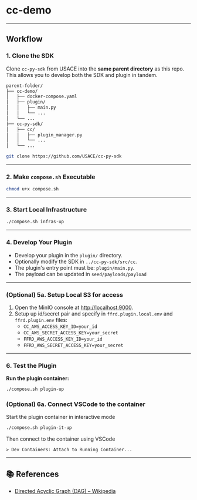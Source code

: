 # cc-demo

---

## Workflow

### 1. Clone the SDK

Clone `cc-py-sdk` from USACE into the **same parent directory** as this repo. This allows you to develop both the SDK and plugin in tandem.

```graphql
parent-folder/
├── cc-demo/
│   ├── docker-compose.yaml
│   ├── plugin/
│   │   ├── main.py
│   │   └── ...
│   └── ...
├── cc-py-sdk/
│   ├── cc/
│   │   ├── plugin_manager.py
│   │   └── ...
│   └── ...
```

```bash
git clone https://github.com/USACE/cc-py-sdk
````

---

### 2. Make `compose.sh` Executable
```bash
chmod u+x compose.sh
```

---

### 3. Start Local Infrastructure
```bash
./compose.sh infras-up
```

---

### 4. Develop Your Plugin

- Develop your plugin in the `plugin/` directory.
- Optionally modify the SDK in `../cc-py-sdk/src/cc`.
- The plugin's entry point must be: `plugin/main.py`.
- The payload can be updated in `seed/payloads/payload`

---

### (Optional) 5a. Setup Local S3 for access

1. Open the MinIO console at [http://localhost:9000](http://localhost:9000).
2. Setup up id/secret pair and specify in `ffrd.plugin.local.env` and `ffrd.plugin.env` files:
   - `CC_AWS_ACCESS_KEY_ID=your_id`
   - `CC_AWS_SECRET_ACCESS_KEY=your_secret`
   - `FFRD_AWS_ACCESS_KEY_ID=your_id`
   - `FFRD_AWS_SECRET_ACCESS_KEY=your_secret`

---

### 6. Test the Plugin

**Run the plugin container:**

```bash
./compose.sh plugin-up
```

### (Optional) 6a. Connect VSCode to the container

Start the plugin container in interactive mode

```bash
./compose.sh plugin-it-up
```

Then connect to the container using VSCode

```plaintext
> Dev Containers: Attach to Running Container...
```

---

## 📚 References

- [Directed Acyclic Graph (DAG) – Wikipedia](https://en.wikipedia.org/wiki/Directed_acyclic_graph)
